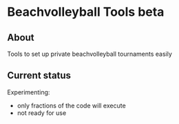 # Beachvolleyball Tools beta

## About
Tools to set up private beachvolleyball tournaments easily

## Current status
Experimenting:
* only fractions of the code will execute
* not ready for use